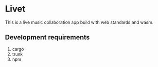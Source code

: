 # Livet

This is a live music collaboration app build with web standards and wasm. 

## Development requirements

1. cargo
2. trunk
3. npm
